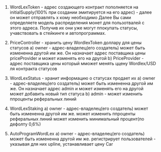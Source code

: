 1) WordLexToken - адрес создающего контракт пополняется на initialSupply(100% при создании эмитируется на его адрес) - далее он может отправлять х кому необходимо
Далее Вы сами определяете модель распределения монет для пользотвалей с этого адреса. Получив их они уже могут ппокупать статусы, учавствовать в стейкинге и автопрограммах.
   

2) PriceController - хранить цену WordlexToken  доллару для цены статусов
   a) owner - адрес-владелец(его создатель) может быть измененна другой им же. Он назначает адрес поставщика цены priceProvider и может изменять его на другой
   b) PriceProvider - адрес поставщика цены который мможет менять ццену Wordlex/USD ля контракта статусов
   
3) WordLexStatus - хранит информацию о статусах продает их
   a) owner - адрес-владелец(его создатель) может быть измененна другой им же. Он назначает адрес admin и может изменять его на другой
    может добавить новый тип статуса
   b) admin - может изменить ппроценты реферальных линий
   
4) WordLexStaking
   a) owner - адрес-владелец(его создатель) может быть измененна другой им же.
   может изменить ппроценты реферальных линий
   может изменить минимальный процент(по дефолту 0,6%)
   
5) AutoProgramWordLex
   a) owner - адрес-владелец(его создатель) может быть измененна другой им же.
    регистрирует пользователей - указывая для них upline,  устанавливает цену Car
   